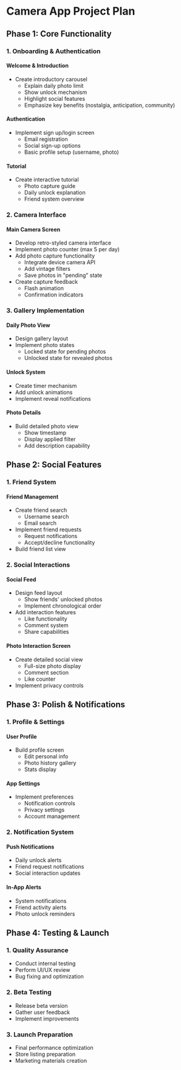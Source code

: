# Camera App Project Plan

## Phase 1: Core Functionality

### 1. Onboarding & Authentication
#### Welcome & Introduction
- Create introductory carousel
  - Explain daily photo limit
  - Show unlock mechanism
  - Highlight social features
  - Emphasize key benefits (nostalgia, anticipation, community)

#### Authentication
- Implement sign up/login screen
  - Email registration
  - Social sign-up options
  - Basic profile setup (username, photo)

#### Tutorial
- Create interactive tutorial
  - Photo capture guide
  - Daily unlock explanation
  - Friend system overview

### 2. Camera Interface
#### Main Camera Screen
- Develop retro-styled camera interface
- Implement photo counter (max 5 per day)
- Add photo capture functionality
  - Integrate device camera API
  - Add vintage filters
  - Save photos in "pending" state
- Create capture feedback
  - Flash animation
  - Confirmation indicators

### 3. Gallery Implementation
#### Daily Photo View
- Design gallery layout
- Implement photo states
  - Locked state for pending photos
  - Unlocked state for revealed photos

#### Unlock System
- Create timer mechanism
- Add unlock animations
- Implement reveal notifications

#### Photo Details
- Build detailed photo view
  - Show timestamp
  - Display applied filter
  - Add description capability

## Phase 2: Social Features

### 1. Friend System
#### Friend Management
- Create friend search
  - Username search
  - Email search
- Implement friend requests
  - Request notifications
  - Accept/decline functionality
- Build friend list view

### 2. Social Interactions
#### Social Feed
- Design feed layout
  - Show friends' unlocked photos
  - Implement chronological order
- Add interaction features
  - Like functionality
  - Comment system
  - Share capabilities

#### Photo Interaction Screen
- Create detailed social view
  - Full-size photo display
  - Comment section
  - Like counter
- Implement privacy controls

## Phase 3: Polish & Notifications

### 1. Profile & Settings
#### User Profile
- Build profile screen
  - Edit personal info
  - Photo history gallery
  - Stats display

#### App Settings
- Implement preferences
  - Notification controls
  - Privacy settings
  - Account management

### 2. Notification System
#### Push Notifications
- Daily unlock alerts
- Friend request notifications
- Social interaction updates

#### In-App Alerts
- System notifications
- Friend activity alerts
- Photo unlock reminders

## Phase 4: Testing & Launch

### 1. Quality Assurance
- Conduct internal testing
- Perform UI/UX review
- Bug fixing and optimization

### 2. Beta Testing
- Release beta version
- Gather user feedback
- Implement improvements

### 3. Launch Preparation
- Final performance optimization
- Store listing preparation
- Marketing materials creation